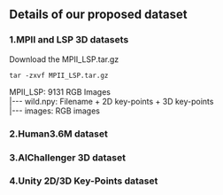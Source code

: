 
## Details of our proposed dataset


### 1.MPII and LSP 3D datasets

Download the MPII_LSP.tar.gz
    
    tar -zxvf MPII_LSP.tar.gz

MPII_LSP: 9131 RGB Images  
|--- wild.npy: Filename + 2D key-points + 3D key-points    
|--- images: RGB images   

### 2.Human3.6M dataset



### 3.AIChallenger 3D dataset



### 4.Unity 2D/3D Key-Points dataset


